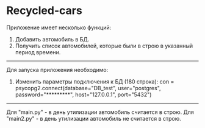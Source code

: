 # Recycled-cars
Приложение имеет несколько функций:
1. Добавить автомобиль в БД.
2. Получить список автомобилей, которые были в строю в указанный период времени. 
________________________________________________________________________________

Для запуска приложения необходимо:
1) Изменить параметры подключения к БД (180 строка):
con = psycopg2.connect(database="DB_test", user="postgres", password="*********", host="127.0.0.1",
                           port="5432")
________________________________________________________________________________
Для "main.py" - в день утилизации автомобиль считается в строю.
Для "main2.py" - в день утилизации автомобиль не считается в строю.

